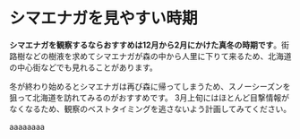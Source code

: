 # シマエナガを見やすい時期

**シマエナガを観察するならおすすめは12月から2月にかけた真冬の時期です**。街路樹などの樹液を求めてシマエナガが森の中から人里に下りて来るため、北海道の中心街などでも見れることがあります。

冬が終わり始めるとシマエナガは再び森に帰ってしまうため、スノーシーズンを狙って北海道を訪れてみるのがおすすめです。
3月上旬にはほとんど目撃情報がなくなるため、観察のベストタイミングを逃さないよう計画してみてください。

aaaaaaaa

